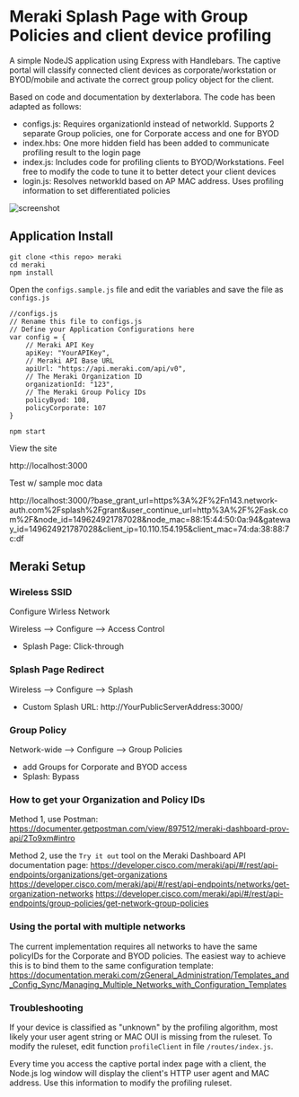# Meraki Splash Page with Group Policies and client device profiling
A simple NodeJS application using Express with Handlebars. The captive portal will classify connected client devices as corporate/workstation or BYOD/mobile and activate the correct group policy object for the client.

Based on code and documentation by dexterlabora. The code has been adapted as follows:
* configs.js: Requires organizationId instead of networkId. Supports 2 separate Group policies, one for Corporate access and one for BYOD
* index.hbs: One more hidden field has been added to communicate profiling result to the login page
* index.js: Includes code for profiling clients to BYOD/Workstations. Feel free to modify the code to tune it to better detect your client devices
* login.js: Resolves networkId based on AP MAC address. Uses profiling information to set differentiated policies


![screenshot](./screenshots/splash-screenshot.png "Splash Page")

## Application Install

```
git clone <this repo> meraki
cd meraki
npm install
```
Open the `configs.sample.js` file and edit the variables and save the file as `configs.js`
```
//configs.js
// Rename this file to configs.js 
// Define your Application Configurations here
var config = {
    // Meraki API Key
    apiKey: "YourAPIKey", 
    // Meraki API Base URL
    apiUrl: "https://api.meraki.com/api/v0",
    // The Meraki Organization ID
    organizationId: "123",
    // The Meraki Group Policy IDs
    policyByod: 108,
    policyCorporate: 107
}
```

```
npm start
```

View the site

http://localhost:3000

Test w/ sample moc data

http://localhost:3000/?base_grant_url=https%3A%2F%2Fn143.network-auth.com%2Fsplash%2Fgrant&user_continue_url=http%3A%2F%2Fask.com%2F&node_id=149624921787028&node_mac=88:15:44:50:0a:94&gateway_id=149624921787028&client_ip=10.110.154.195&client_mac=74:da:38:88:7c:df

## Meraki Setup
### Wireless SSID
Configure Wirless Network

Wireless --> Configure --> Access Control
- Splash Page: Click-through

### Splash Page Redirect
Wireless --> Configure --> Splash
- Custom Splash URL: http://YourPublicServerAddress:3000/

### Group Policy
Network-wide --> Configure --> Group Policies
- add Groups for Corporate and BYOD access
- Splash: Bypass


### How to get your Organization and Policy IDs

Method 1, use Postman:
https://documenter.getpostman.com/view/897512/meraki-dashboard-prov-api/2To9xm#intro

Method 2, use the `Try it out` tool on the Meraki Dashboard API documentation page:
https://developer.cisco.com/meraki/api/#/rest/api-endpoints/organizations/get-organizations
https://developer.cisco.com/meraki/api/#/rest/api-endpoints/networks/get-organization-networks
https://developer.cisco.com/meraki/api/#/rest/api-endpoints/group-policies/get-network-group-policies

### Using the portal with multiple networks
The current implementation requires all networks to have the same policyIDs for the Corporate and BYOD policies. The easiest way to achieve this is to bind them to the same configuration template: https://documentation.meraki.com/zGeneral_Administration/Templates_and_Config_Sync/Managing_Multiple_Networks_with_Configuration_Templates

### Troubleshooting
If your device is classified as "unknown" by the profiling algorithm, most likely your user agent string or MAC OUI is missing from the ruleset. To modify the ruleset, edit function `profileClient` in file `/routes/index.js`.

Every time you access the captive portal index page with a client, the Node.js log window will display the client's HTTP user agent and MAC address. Use this information to modify the profiling ruleset.  


